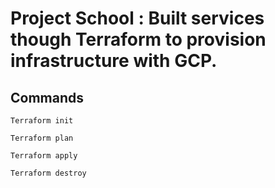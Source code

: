 # Project School : Built services though Terraform to provision infrastructure with GCP.

## Commands
```
Terraform init
```

```
Terraform plan
```

```
Terraform apply
```

```
Terraform destroy
```
